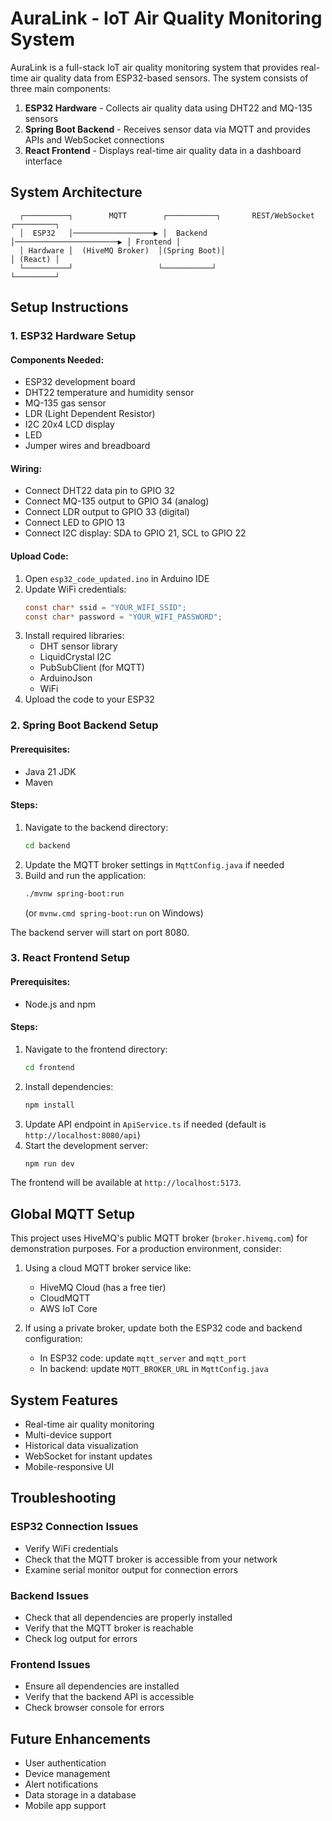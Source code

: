 # AuraLink - IoT Air Quality Monitoring System

AuraLink is a full-stack IoT air quality monitoring system that provides real-time air quality data from ESP32-based sensors. The system consists of three main components:

1. **ESP32 Hardware** - Collects air quality data using DHT22 and MQ-135 sensors
2. **Spring Boot Backend** - Receives sensor data via MQTT and provides APIs and WebSocket connections
3. **React Frontend** - Displays real-time air quality data in a dashboard interface

## System Architecture

```
  ┌──────────┐        MQTT        ┌───────────┐       REST/WebSocket      ┌─────────┐
  │  ESP32   │──────────────────▶ │  Backend  │───────────────────────▶ │ Frontend │
  │ Hardware │  (HiveMQ Broker)  │(Spring Boot)│                         │ (React) │
  └──────────┘                   └───────────┘                         └─────────┘
```

## Setup Instructions

### 1. ESP32 Hardware Setup

#### Components Needed:
- ESP32 development board
- DHT22 temperature and humidity sensor
- MQ-135 gas sensor
- LDR (Light Dependent Resistor)
- I2C 20x4 LCD display
- LED
- Jumper wires and breadboard

#### Wiring:
- Connect DHT22 data pin to GPIO 32
- Connect MQ-135 output to GPIO 34 (analog)
- Connect LDR output to GPIO 33 (digital)
- Connect LED to GPIO 13
- Connect I2C display: SDA to GPIO 21, SCL to GPIO 22

#### Upload Code:
1. Open `esp32_code_updated.ino` in Arduino IDE
2. Update WiFi credentials:
   ```c
   const char* ssid = "YOUR_WIFI_SSID";
   const char* password = "YOUR_WIFI_PASSWORD";
   ```
3. Install required libraries:
   - DHT sensor library
   - LiquidCrystal I2C
   - PubSubClient (for MQTT)
   - ArduinoJson
   - WiFi
4. Upload the code to your ESP32

### 2. Spring Boot Backend Setup

#### Prerequisites:
- Java 21 JDK
- Maven

#### Steps:
1. Navigate to the backend directory:
   ```bash
   cd backend
   ```
2. Update the MQTT broker settings in `MqttConfig.java` if needed
3. Build and run the application:
   ```bash
   ./mvnw spring-boot:run
   ```
   (or `mvnw.cmd spring-boot:run` on Windows)

The backend server will start on port 8080.

### 3. React Frontend Setup

#### Prerequisites:
- Node.js and npm

#### Steps:
1. Navigate to the frontend directory:
   ```bash
   cd frontend
   ```
2. Install dependencies:
   ```bash
   npm install
   ```
3. Update API endpoint in `ApiService.ts` if needed (default is `http://localhost:8080/api`)
4. Start the development server:
   ```bash
   npm run dev
   ```

The frontend will be available at `http://localhost:5173`.

## Global MQTT Setup

This project uses HiveMQ's public MQTT broker (`broker.hivemq.com`) for demonstration purposes. For a production environment, consider:

1. Using a cloud MQTT broker service like:
   - HiveMQ Cloud (has a free tier)
   - CloudMQTT
   - AWS IoT Core

2. If using a private broker, update both the ESP32 code and backend configuration:
   - In ESP32 code: update `mqtt_server` and `mqtt_port`
   - In backend: update `MQTT_BROKER_URL` in `MqttConfig.java`

## System Features

- Real-time air quality monitoring
- Multi-device support
- Historical data visualization
- WebSocket for instant updates
- Mobile-responsive UI

## Troubleshooting

### ESP32 Connection Issues
- Verify WiFi credentials
- Check that the MQTT broker is accessible from your network
- Examine serial monitor output for connection errors

### Backend Issues
- Check that all dependencies are properly installed
- Verify that the MQTT broker is reachable
- Check log output for errors

### Frontend Issues
- Ensure all dependencies are installed
- Verify that the backend API is accessible
- Check browser console for errors

## Future Enhancements

- User authentication
- Device management
- Alert notifications
- Data storage in a database
- Mobile app support